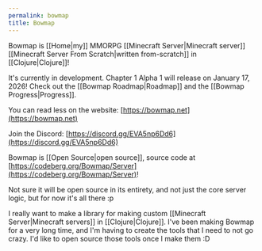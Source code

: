 ```yaml
---
permalink: bowmap
title: Bowmap
---
```


Bowmap is [[Home|my]] MMORPG [[Minecraft Server|Minecraft server]] [[Minecraft Server From Scratch|written from-scratch]] in [[Clojure|Clojure]]!

It's currently in development. Chapter 1 Alpha 1 will release on January 17, 2026! Check out the [[Bowmap Roadmap|Roadmap]] and the [[Bowmap Progress|Progress]].

You can read less on the website: [https://bowmap.net](https://bowmap.net)

Join the Discord: [https://discord.gg/EVA5np6Dd6](https://discord.gg/EVA5np6Dd6)

Bowmap is [[Open Source|open source]], source code at [https://codeberg.org/Bowmap/Server](https://codeberg.org/Bowmap/Server)!

Not sure it will be open source in its entirety, and not just the core server logic, but for now it's all there :p

I really want to make a library for making custom [[Minecraft Server|Minecraft servers]] in [[Clojure|Clojure]]. I've been making Bowmap for a very long time, and I'm having to create the tools that I need to not go crazy. I'd like to open source those tools once I make them :D

